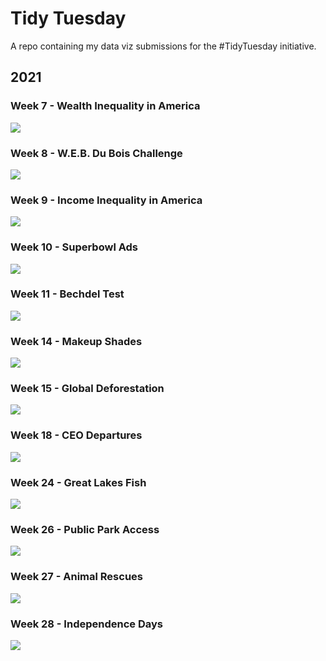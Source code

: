 # Tidy Tuesday

A repo containing my data viz submissions for the #TidyTuesday initiative.

## 2021

### Week 7 - Wealth Inequality in America

![](2021/plots/W072021.png)

### Week 8 - W.E.B. Du Bois Challenge

![](2021/plots/W082021.png)

### Week 9 - Income Inequality in America

![](2021/plots/W092021.png)

### Week 10 - Superbowl Ads

![](2021/plots/W102021.png)

### Week 11 - Bechdel Test

![](2021/plots/W112021.png)

### Week 14 - Makeup Shades

![](2021/plots/W142021.png)

### Week 15 - Global Deforestation

![](2021/plots/W152021.png)

### Week 18 - CEO Departures

![](2021/plots/W182021.png)

### Week 24 - Great Lakes Fish

![](2021/plots/W242021.png)

### Week 26 - Public Park Access

![](2021/plots/W262021.png)

### Week 27 - Animal Rescues

![](2021/plots/W272021.png)

### Week 28 - Independence Days

![](2021/plots/W282021.png)
